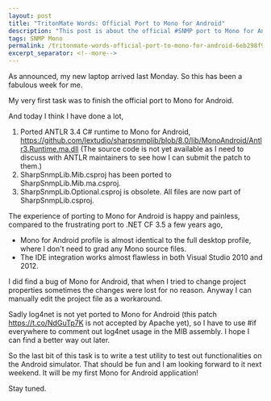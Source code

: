 ```yaml
---
layout: post
title: "TritonMate Words: Official Port to Mono for Android"
description: "This post is about the official #SNMP port to Mono for Android."
tags: SNMP Mono
permalink: /tritonmate-words-official-port-to-mono-for-android-6eb298f9a66
excerpt_separator: <!--more-->
---
```

As announced, my new laptop arrived last Monday. So this has been a fabulous week for me.

My very first task was to finish the official port to Mono for Android.
<!--more-->

And today I think I have done a lot,

1. Ported ANTLR 3.4 C# runtime to Mono for Android, https://github.com/lextudio/sharpsnmplib/blob/8.0/lib/MonoAndroid/Antlr3.Runtime.ma.dll (The source code is not yet available as I need to discuss with ANTLR maintainers to see how I can submit the patch to them.)
1. SharpSnmpLib.Mib.csproj has been ported to SharpSnmpLib.Mib.ma.csproj.
1. SharpSnmpLib.Optional.csproj is obsolete. All files are now part of SharpSnmpLib.csproj.

The experience of porting to Mono for Android is happy and painless, compared to the frustrating port to .NET CF 3.5 a few years ago,

* Mono for Android profile is almost identical to the full desktop profile, where I don't need to grad any Mono source files.
* The IDE integration works almost flawless in both Visual Studio 2010 and 2012.

I did find a bug of Mono for Android, that when I tried to change project properties sometimes the changes were lost for no reason. Anyway I can manually edit the project file as a workaround.

Sadly log4net is not yet ported to Mono for Android (this patch https://t.co/NdGuTp7K is not accepted by Apache yet), so I have to use #if everywhere to comment out log4net usage in the MIB assembly. I hope I can find a better way out later.

So the last bit of this task is to write a test utility to test out functionalities on the Android simulator. That should be fun and I am looking forward to it next weekend. It will be my first Mono for Android application!

Stay tuned.
